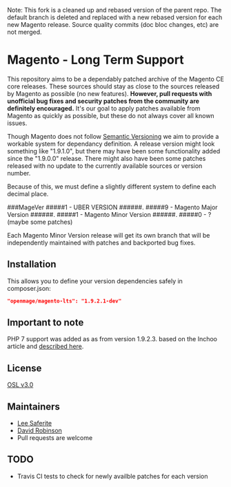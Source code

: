 Note: This fork is a cleaned up and rebased version of the parent repo. The default branch is deleted and replaced with
a new rebased version for each new Magento release. Source quality commits (doc bloc changes, etc) are not merged.

# Magento - Long Term Support

This repository aims to be a dependably patched archive of the Magento CE core releases. These sources should stay as close to the sources released by Magento as possible (no new features).  **However, pull requests with unofficial bug fixes and security patches from the community are definitely encouraged.** It's our goal to apply patches available from Magento as quickly as possible, but these do not always cover all known issues.

Though Magento does not follow [Semantic Versioning](http://semver.org/) we aim to provide a workable system for dependancy definition.  A release version might look something like "1.9.1.0", but there may have been some functionality added since the "1.9.0.0" release.  There might also have been some patches released with no update to the currently available sources or version number.  

Because of this, we must define a slightly different system to define each decimal place.


##\#MageVer
#####1 - UBER VERSION
######.
#####9 - Magento Major Version
######.
#####1 - Magento Minor Version
######.
#####0 - ? (maybe some patches)


Each Magento Minor Version release will get its own branch that will be independently maintained with patches and backported bug fixes.


## Installation
This allows you to define your version dependencies safely in composer.json:

```json
"openmage/magento-lts": "1.9.2.1-dev"
```

## Important to note
PHP 7 support was added as as from version 1.9.2.3. based on the Inchoo article and [described here](https://github.com/OpenMage/magento-lts/pull/62).

## License
[OSL v3.0](http://opensource.org/licenses/OSL-3.0)


## Maintainers
* [Lee Saferite](https://github.com/LeeSaferite)
* [David Robinson](https://github.com/drobinson)
* Pull requests are welcome


## TODO
* Travis CI tests to check for newly availble patches for each version
